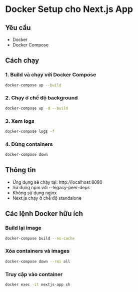 # Docker Setup cho Next.js App

## Yêu cầu
- Docker
- Docker Compose

## Cách chạy

### 1. Build và chạy với Docker Compose
```bash
docker-compose up --build
```

### 2. Chạy ở chế độ background
```bash
docker-compose up -d --build
```

### 3. Xem logs
```bash
docker-compose logs -f
```

### 4. Dừng containers
```bash
docker-compose down
```

## Thông tin
- Ứng dụng sẽ chạy tại: http://localhost:8080
- Sử dụng npm với --legacy-peer-deps
- Không sử dụng nginx
- Next.js chạy ở chế độ standalone

## Các lệnh Docker hữu ích

### Build lại image
```bash
docker-compose build --no-cache
```

### Xóa containers và images
```bash
docker-compose down --rmi all
```

### Truy cập vào container
```bash
docker exec -it nextjs-app sh
``` 